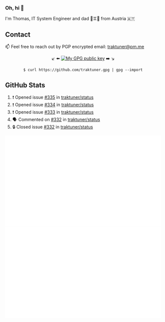 ### Oh, hi 👋

I'm Thomas, IT System Engineer and dad 👶♊️👶 from Austria 🇦🇹

<!--
**traktuner/traktuner** is a ✨ _special_ ✨ repository because its `README.md` (this file) appears on your GitHub profile.

Here are some ideas to get you started:

- 🔭 I’m currently working on ...
- 🌱 I’m currently learning ...
- 👯 I’m looking to collaborate on ...
- 🤔 I’m looking for help with ...
- 💬 Ask me about ...
- 📫 How to reach me: ...
- 😄 Pronouns: ...
- ⚡ Fun fact: ...
-->

## Contact
📫 Feel free to reach out by PGP encrypted email:
traktuner@pm.me

<div align="center" markdown="1">

↙️ ⬅️ [![My GPG public key](https://img.shields.io/badge/PGP%20public%20key-6D4AFF?style=for-the-badge)](https://github.com/traktuner.gpg) ➡️ ↘️

```shell
$ curl https://github.com/traktuner.gpg | gpg --import
```

</div>

## GitHub Stats
<!--START_SECTION:activity-->
1. ❗ Opened issue [#335](https://github.com/traktuner/status/issues/335) in [traktuner/status](https://github.com/traktuner/status)
2. ❗ Opened issue [#334](https://github.com/traktuner/status/issues/334) in [traktuner/status](https://github.com/traktuner/status)
3. ❗ Opened issue [#333](https://github.com/traktuner/status/issues/333) in [traktuner/status](https://github.com/traktuner/status)
4. 🗣 Commented on [#332](https://github.com/traktuner/status/issues/332#issuecomment-2041510901) in [traktuner/status](https://github.com/traktuner/status)
5. 🔒 Closed issue [#332](https://github.com/traktuner/status/issues/332) in [traktuner/status](https://github.com/traktuner/status)
<!--END_SECTION:activity-->

![](https://github.com/traktuner/traktuner/blob/master/generated/overview.svg)
![](https://github.com/traktuner/traktuner/blob/master/generated/languages.svg)
